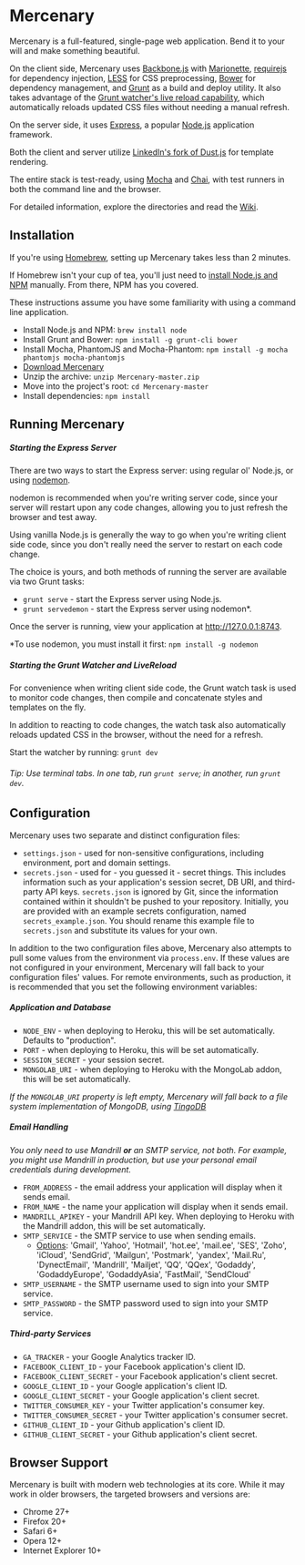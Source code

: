 # Mercenary

Mercenary is a full-featured, single-page web application. Bend it to your will and make something beautiful.

On the client side, Mercenary uses [Backbone.js](http://backbonejs.org/) with [Marionette](http://marionettejs.com/), [requirejs](http://requirejs.org/) for dependency injection, [LESS](http://lesscss.org/) for CSS preprocessing, [Bower](http://bower.io/) for dependency management, and [Grunt](http://gruntjs.com/) as a build and deploy utility. It also takes advantage of the [Grunt watcher's live reload capability](https://github.com/gruntjs/grunt-contrib-watch#optionslivereload), which automatically reloads updated CSS files without needing a manual refresh.

On the server side, it uses [Express](http://expressjs.com/), a popular [Node.js](http://nodejs.org/) application framework.

Both the client and server utilize [LinkedIn's fork of Dust.js](http://linkedin.github.io/dustjs/) for template rendering.

The entire stack is test-ready, using [Mocha](http://visionmedia.github.io/mocha/) and [Chai](http://chaijs.com/), with test runners in both the command line and the browser.

For detailed information, explore the directories and read the [Wiki](https://github.com/justinsisley/Mercenary/wiki).

## Installation

If you're using [Homebrew](http://mxcl.github.io/homebrew/), setting up Mercenary takes less than 2 minutes.

If Homebrew isn't your cup of tea, you'll just need to [install Node.js and NPM](http://nodejs.org/) manually. From there, NPM has you covered.

These instructions assume you have some familiarity with using a command line application.

- Install Node.js and NPM: `brew install node`
- Install Grunt and Bower: `npm install -g grunt-cli bower`
- Install Mocha, PhantomJS and Mocha-Phantom: `npm install -g mocha phantomjs mocha-phantomjs`
- [Download Mercenary](https://github.com/justinsisley/Mercenary/archive/master.zip)
- Unzip the archive: `unzip Mercenary-master.zip`
- Move into the project's root: `cd Mercenary-master`
- Install dependencies: `npm install`

## Running Mercenary

##### Starting the Express Server

There are two ways to start the Express server: using regular ol' Node.js, or using [nodemon](http://nodemon.io/).

nodemon is recommended when you're writing server code, since your server will restart upon any code changes, allowing you to just refresh the browser and test away. 

Using vanilla Node.js is generally the way to go when you're writing client side code, since you don't really need the server to restart on each code change.

The choice is yours, and both methods of running the server are available via two Grunt tasks:

- `grunt serve` - start the Express server using Node.js.
- `grunt servedemon` - start the Express server using nodemon*.

Once the server is running, view your application at <http://127.0.0.1:8743>.

*To use nodemon, you must install it first: `npm install -g nodemon`

##### Starting the Grunt Watcher and LiveReload

For convenience when writing client side code, the Grunt watch task is used to monitor code changes, then compile and concatenate styles and templates on the fly.

In addition to reacting to code changes, the watch task also automatically reloads updated CSS in the browser, without the need for a refresh.

Start the watcher by running: `grunt dev`

###### Tip: Use terminal tabs. In one tab, run `grunt serve`; in another, run `grunt dev`.

## Configuration

Mercenary uses two separate and distinct configuration files:

- `settings.json` - used for non-sensitive configurations, including environment, port and domain settings.
- `secrets.json` - used for - you guessed it - secret things. This includes information such as your application's session secret, DB URI, and third-party API keys. `secrets.json` is ignored by Git, since the information contained within it shouldn't be pushed to your repository. Initially, you are provided with an example secrets configuration, named `secrets_example.json`. You should rename this example file to `secrets.json` and substitute its values for your own.

In addition to the two configuration files above, Mercenary also attempts to pull some values from the environment via `process.env`. If these values are not configured in your environment, Mercenary will fall back to your configuration files' values. For remote environments, such as production, it is recommended that you set the following environment variables:

##### Application and Database

- `NODE_ENV` - when deploying to Heroku, this will be set automatically. Defaults to "production".
- `PORT` - when deploying to Heroku, this will be set automatically.
- `SESSION_SECRET` - your session secret.
- `MONGOLAB_URI` - when deploying to Heroku with the MongoLab addon, this will be set automatically.

*If the `MONGOLAB_URI` property is left empty, Mercenary will fall back to a file system implementation of MongoDB, using [TingoDB](http://www.tingodb.com/)*

##### Email Handling

*You only need to use Mandrill __or__ an SMTP service, not both. For example, you might use Mandrill in production, but use your personal email credentials during development.*

- `FROM_ADDRESS` - the email address your application will display when it sends email.
- `FROM_NAME` - the name your application will display when it sends email.
- `MANDRILL_APIKEY` - your Mandrill API key. When deploying to Heroku with the Mandrill addon, this will be set automatically.
- `SMTP_SERVICE` - the SMTP service to use when sending emails.
    - [Options](https://github.com/andris9/Nodemailer): 'Gmail', 'Yahoo', 'Hotmail', 'hot.ee', 'mail.ee', 'SES', 'Zoho', 'iCloud', 'SendGrid', 'Mailgun', 'Postmark', 'yandex', 'Mail.Ru', 'DynectEmail', 'Mandrill', 'Mailjet', 'QQ', 'QQex', 'Godaddy', 'GodaddyEurope', 'GodaddyAsia', 'FastMail', 'SendCloud'
- `SMTP_USERNAME` - the SMTP username used to sign into your SMTP service.
- `SMTP_PASSWORD` - the SMTP password used to sign into your SMTP service.

##### Third-party Services

- `GA_TRACKER` - your Google Analytics tracker ID.
- `FACEBOOK_CLIENT_ID` - your Facebook application's client ID.
- `FACEBOOK_CLIENT_SECRET` - your Facebook application's client secret.
- `GOOGLE_CLIENT_ID` - your Google application's client ID.
- `GOOGLE_CLIENT_SECRET` - your Google application's client secret.
- `TWITTER_CONSUMER_KEY` - your Twitter application's consumer key.
- `TWITTER_CONSUMER_SECRET` - your Twitter application's consumer secret.
- `GITHUB_CLIENT_ID` - your Github application's client ID.
- `GITHUB_CLIENT_SECRET` - your Github application's client secret.

<!--To make things even easier, a custom Grunt task called `merc-module` will generate new client-side modules for you, including dust templates, LESS stylesheets, and JavaScript views and controllers. After installation, run `grunt merc-module` to learn about the module generator.-->

## Browser Support

Mercenary is built with modern web technologies at its core. While it may work in older browsers, the targeted browsers and versions are:

- Chrome 27+
- Firefox 20+
- Safari 6+
- Opera 12+
- Internet Explorer 10+
